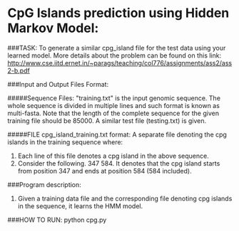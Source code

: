 # CpG Islands prediction using Hidden Markov Model:

###TASK: 
To generate a similar cpg_island file for the test data using your learned model. More details about the problem can be found on this link: http://www.cse.iitd.ernet.in/~parags/teaching/col776/assignments/ass2/ass2-b.pdf



###Input and Output Files Format:


#####Sequence Files: 
"training.txt" is the input genomic sequence. The whole sequence
is divided in multiple lines and such format is known as multi-fasta.  Note that
the length of the complete sequence for the given training file should be 85000.
A similar test file (testing.txt) is given.

#####FILE cpg_island_training.txt format: 
A separate file denoting the cpg islands in the training sequence where:
1. Each line of this file denotes a cpg island in the above sequence.  
2. Consider the following.  347 584. It denotes that the cpg island starts
from position 347 and ends at position 584 (584 included).  

###Program description:
1. Given a training data file and the corresponding file denoting cpg islands in the sequence, it learns the HMM model.

###HOW TO RUN:
python cpg.py

